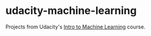 udacity-machine-learning
==============

Projects from Udacity's [Intro to Machine Learning](https://www.udacity.com/course/intro-to-machine-learning--ud120) course.
